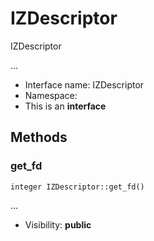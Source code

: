 IZDescriptor
===============

IZDescriptor

...


* Interface name: IZDescriptor
* Namespace: 
* This is an **interface**






Methods
-------


### get_fd

    integer IZDescriptor::get_fd()



...

* Visibility: **public**



